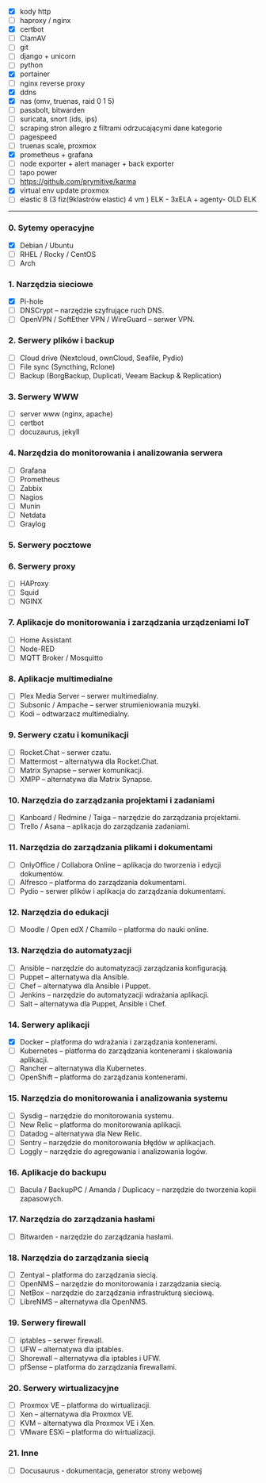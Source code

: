 - [x] kody http
- [ ] haproxy / nginx
- [x] certbot
- [ ] ClamAV
- [ ] git
- [ ] django + unicorn
- [ ] python
- [x] portainer
- [ ] nginx reverse proxy
- [x] ddns
- [x] nas (omv, truenas, raid 0 1 5)
- [ ] passbolt, bitwarden
- [ ] suricata, snort (ids, ips)
- [ ] scraping stron allegro z filtrami odrzucającymi dane kategorie
- [ ] pagespeed
- [ ] truenas scale, proxmox
- [x] prometheus + grafana
- [ ] node exporter + alert manager + back exporter
- [ ] tapo power
- [ ] https://github.com/prymitive/karma
- [x] virtual env update proxmox
- [ ] elastic 8 (3 fiz(9klastrów elastic) 4 vm ) ELK - 3xELA + agenty- OLD ELK

---

### 0. Sytemy operacyjne

- [x] Debian /  Ubuntu
- [ ] RHEL / Rocky / CentOS
- [ ] Arch

### 1. Narzędzia sieciowe

- [x] Pi-hole
- [ ] DNSCrypt – narzędzie szyfrujące ruch DNS.
- [ ] OpenVPN / SoftEther VPN / WireGuard – serwer VPN.

### 2. Serwery plików i backup

- [ ] Cloud drive (Nextcloud, ownCloud, Seafile, Pydio)
- [ ] File sync (Syncthing, Rclone)
- [ ] Backup (BorgBackup, Duplicati, Veeam Backup & Replication)

### 3. Serwery WWW

- [ ] server www (nginx, apache)
- [ ] certbot
- [ ] docuzaurus, jekyll

### 4. Narzędzia do monitorowania i analizowania serwera

- [ ] Grafana
- [ ] Prometheus
- [ ] Zabbix
- [ ] Nagios
- [ ] Munin
- [ ] Netdata
- [ ] Graylog

### 5. Serwery pocztowe


### 6. Serwery proxy

- [ ] HAProxy
- [ ] Squid
- [ ] NGINX

### 7. Aplikacje do monitorowania i zarządzania urządzeniami IoT

- [ ] Home Assistant
- [ ] Node-RED
- [ ] MQTT Broker / Mosquitto

### 8. Aplikacje multimedialne

- [ ] Plex Media Server – serwer multimedialny.
- [ ] Subsonic / Ampache – serwer strumieniowania muzyki.
- [ ] Kodi – odtwarzacz multimedialny.

### 9. Serwery czatu i komunikacji

- [ ] Rocket.Chat – serwer czatu.
- [ ] Mattermost – alternatywa dla Rocket.Chat.
- [ ] Matrix Synapse – serwer komunikacji.
- [ ] XMPP – alternatywa dla Matrix Synapse.

### 10. Narzędzia do zarządzania projektami i zadaniami

- [ ] Kanboard / Redmine / Taiga – narzędzie do zarządzania projektami.
- [ ] Trello / Asana – aplikacja do zarządzania zadaniami.

### 11. Narzędzia do zarządzania plikami i dokumentami

- [ ] OnlyOffice / Collabora Online – aplikacja do tworzenia i edycji dokumentów.
- [ ] Alfresco – platforma do zarządzania dokumentami.
- [ ] Pydio – serwer plików i aplikacja do zarządzania dokumentami.

### 12. Narzędzia do edukacji

- [ ] Moodle / Open edX / Chamilo – platforma do nauki online.

### 13. Narzędzia do automatyzacji

- [ ] Ansible – narzędzie do automatyzacji zarządzania konfiguracją.
- [ ] Puppet – alternatywa dla Ansible.
- [ ] Chef – alternatywa dla Ansible i Puppet.
- [ ] Jenkins – narzędzie do automatyzacji wdrażania aplikacji.
- [ ] Salt – alternatywa dla Puppet, Ansible i Chef.

### 14. Serwery aplikacji

- [x] Docker – platforma do wdrażania i zarządzania kontenerami.
- [ ] Kubernetes – platforma do zarządzania kontenerami i skalowania aplikacji.
- [ ] Rancher – alternatywa dla Kubernetes.
- [ ] OpenShift – platforma do zarządzania kontenerami.

### 15. Narzędzia do monitorowania i analizowania systemu

- [ ] Sysdig – narzędzie do monitorowania systemu.
- [ ] New Relic – platforma do monitorowania aplikacji.
- [ ] Datadog – alternatywa dla New Relic.
- [ ] Sentry – narzędzie do monitorowania błędów w aplikacjach.
- [ ] Loggly – narzędzie do agregowania i analizowania logów.

### 16. Aplikacje do backupu

- [ ] Bacula / BackupPC / Amanda / Duplicacy – narzędzie do tworzenia kopii zapasowych.

### 17. Narzędzia do zarządzania hasłami

- [ ] Bitwarden - narzędzie do zarządzania hasłami.

### 18. Narzędzia do zarządzania siecią

- [ ] Zentyal – platforma do zarządzania siecią.
- [ ] OpenNMS – narzędzie do monitorowania i zarządzania siecią.
- [ ] NetBox – narzędzie do zarządzania infrastrukturą sieciową.
- [ ] LibreNMS – alternatywa dla OpenNMS.

### 19. Serwery firewall

- [ ] iptables – serwer firewall.
- [ ] UFW – alternatywa dla iptables.
- [ ] Shorewall – alternatywa dla iptables i UFW.
- [ ] pfSense – platforma do zarządzania firewallami.

### 20. Serwery wirtualizacyjne

- [ ] Proxmox VE – platforma do wirtualizacji.
- [ ] Xen – alternatywa dla Proxmox VE.
- [ ] KVM – alternatywa dla Proxmox VE i Xen.
- [ ] VMware ESXi – platforma do wirtualizacji.

### 21. Inne

- [ ] Docusaurus - dokumentacja, generator strony webowej